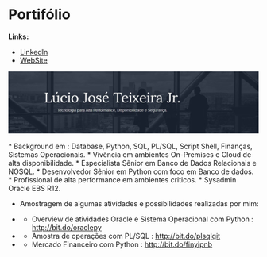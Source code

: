 # Portifólio

**Links:**
* [LinkedIn](https://www.linkedin.com/in/lucio-jos%C3%A9-teixeira-jr-%D7%91%D7%A2%D7%96%D7%A8%D7%AA-%D7%94%D7%A9%D7%9D-9a187815b/)
* [WebSite](https://pythondba-tech.webnode.com/)

<p align="Left">
<img src='https://github.com/luciotravassos/Portifolio/blob/main/ti.jpg'>
 </p>
 * Background em : Database, Python, SQL, PL/SQL, Script Shell, Finanças, Sistemas Operacionais.
 * Vivência em ambientes On-Premises e Cloud de alta disponibilidade.
 * Especialista Sênior em Banco de Dados Relacionais e NOSQL.
 * Desenvolvedor Sênior em Python com foco em Banco de dados.
 * Profissional de alta performance em ambientes criticos.
 * Sysadmin Oracle EBS R12.

* Amostragem de algumas atividades e possibilidades realizadas por mim:

* * Overview de atividades Oracle e Sistema Operacional com Python : http://bit.do/oraclepy
* * Amostra de operações com PL/SQL : http://bit.do/plsqlgit
* * Mercado Financeiro com Python : http://bit.do/finyipnb
